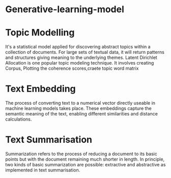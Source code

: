 # Generative-learning-model
# Topic Modelling
It's a statistical model applied for discovering abstract topics within a collection of documents. For large sets of textual data, it will return patterns and structures giving meaning to the underlying themes. Latent Dirichlet Allocation is one popular topic modeling technique. It involves creating Corpus, Plotting the coherence scores,craete topic word matrix 
# Text Embedding
The process of converting text to a numerical vector directly useable in machine learning models takes place. These embeddings capture the semantic meaning of the text, enabling different similarities and distance calculations.
# Text Summarisation
Summarization refers to the process of reducing a document to its basic points but with the document remaining much shorter in length. In principle, two kinds of basic summarization are possible: extractive and abstractive as implemented in text summarisation.
